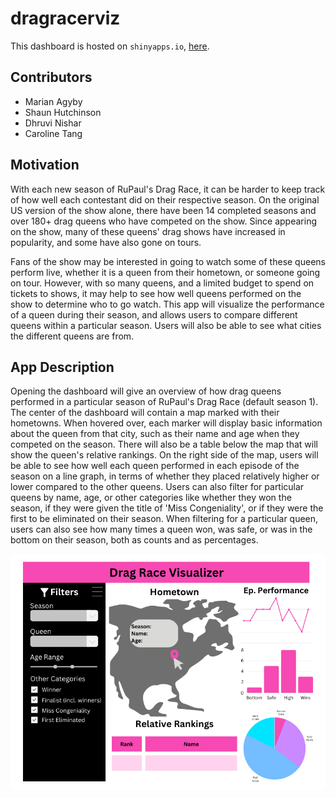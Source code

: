 # dragracerviz

This dashboard is hosted on `shinyapps.io`, [here](https://wispyisle.shinyapps.io/dragracer-dashboard/).

## Contributors

-   Marian Agyby
-   Shaun Hutchinson
-   Dhruvi Nishar
-   Caroline Tang

## Motivation

With each new season of RuPaul's Drag Race, it can be harder to keep track of how well each contestant did on their respective season. On the original US version of the show alone, there have been 14 completed seasons and over 180+ drag queens who have competed on the show. Since appearing on the show, many of these queens' drag shows have increased in popularity, and some have also gone on tours.

Fans of the show may be interested in going to watch some of these queens perform live, whether it is a queen from their hometown, or someone going on tour. However, with so many queens, and a limited budget to spend on tickets to shows, it may help to see how well queens performed on the show to determine who to go watch. This app will visualize the performance of a queen during their season, and allows users to compare different queens within a particular season. Users will also be able to see what cities the different queens are from.

## App Description

Opening the dashboard will give an overview of how drag queens performed in a particular season of RuPaul's Drag Race (default season 1). The center of the dashboard will contain a map marked with their hometowns. When hovered over, each marker will display basic information about the queen from that city, such as their name and age when they competed on the season. There will also be a table below the map that will show the queen's relative rankings. On the right side of the map, users will be able to see how well each queen performed in each episode of the season on a line graph, in terms of whether they placed relatively higher or lower compared to the other queens. Users can also filter for particular queens by name, age, or other categories like whether they won the season, if they were given the title of 'Miss Congeniality', or if they were the first to be eliminated on their season. When filtering for a particular queen, users can also see how many times a queen won, was safe, or was in the bottom on their season, both as counts and as percentages.

![dashboard proposal](img/dashboard.png)
